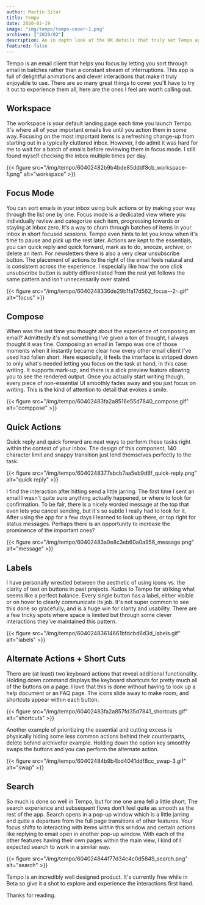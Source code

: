 ```yaml
---
author: Martin Sitar
title: Tempo
date: 2020-02-19
image: "img/tempo/tempo-cover-1.png"
archives: ["2020/02"]
description: An in depth look at the UX details that truly set Tempo apart from other email clients, and help you focus on the important things.
featured: false
---
```


Tempo is an email client that helps you focus by letting you sort through email in batches rather than a constant stream of interruptions. This app is full of delightful animations and clever interactions that make it truly enjoyable to use. There are so many great things to cover you'll have to try it out to experience them all, here are the ones I feel are worth calling out.

## Workspace

The workspace is your default landing page each time you launch Tempo. It's where all of your important emails live until you action them in some way. Focusing on the most important items is a refreshing change-up from starting out in a typically cluttered inbox. However, I do admit it was hard for me to wait for a batch of emails before reviewing them in focus mode. I still found myself checking the inbox multiple times per day.

{{< figure src="/img/tempo/60402482b9b4bde85dddf8cb_workspace-1.png" alt="workspace" >}}

## Focus Mode

You can sort emails in your inbox using bulk actions or by making your way through the list one by one. Focus mode is a dedicated view where you individually review and categorize each item, progressing towards or staying at inbox zero. It's a way to churn through batches of items in your inbox in short focused sessions. Tempo even hints to let you know when it's time to pause and pick up the rest later. Actions are kept to the essentials, you can quick reply and quick forward, mark as to do, snooze, archive, or delete an item. For newsletters there is also a very clear unsubscribe button. The placement of actions to the right of the email feels natural and is consistent across the experience. I especially like how the one click unsubscribe button is subtly differentiated from the rest yet follows the same pattern and isn't unnecessarily over stated.

{{< figure src="/img/tempo/6040248336de29b1fa17d562_focus--2-.gif"  alt="focus" >}}

## Compose

When was the last time you thought about the experience of composing an email? Admittedly it's not something I've given a ton of thought, I always thought it was fine. Composing an email in Tempo was one of those moments when it instantly became clear how every other email client I've used had fallen short. Here especially, it feels the interface is stripped down to only what's needed letting you focus on the task at hand, in this case writing. It supports mark-up, and there is a slick preview feature allowing you to see the rendered output. Once you actually start writing though, every piece of non-essential UI smoothly fades away and you just focus on writing. This is the kind of attention to detail that evokes a smile.

{{< figure src="/img/tempo/60402483fa2a8516e55d7840_compose.gif" alt="comppose" >}}

## Quick Actions

Quick reply and quick forward are neat ways to perform these tasks right within the context of your inbox. The design of this component, 140 character limit and snappy transition just lend themselves perfectly to the task.

{{< figure src="/img/tempo/6040248377ebcb7aa5eb9d8f_quick-reply.png" alt="quick reply" >}}

I find the interaction after hitting send a little jarring. The first time I sent an email I wasn't quite sure anything actually happened, or where to look for confirmation. To be fair, there is a nicely worded message at the top that even lets you cancel sending, but it's so subtle I really had to look for it. After using the app for a few days I learned to look up there, or top right for status messages. Perhaps there is an opportunity to increase the prominence of the important ones?

{{< figure src="/img/tempo/60402483a0e8c3eb60a0a956_message.png" alt="message" >}}

## Labels

I have personally wrestled between the aesthetic of using icons vs. the clarity of text on buttons in past projects. Kudos to Tempo for striking what seems like a perfect balance. Every single button has a label, either visible or on hover to clearly communicate its job. It's not super common to see this done so gracefully, and is a huge win for clarity and usability. There are a few tricky spots where space is limited but through some clever interactions they've maintained this pattern.

{{< figure src="/img/tempo/60402483614661bfdcbd6d3d_labels.gif" alt="labels" >}}

## Alternate Actions + Short Cuts

There are (at least) two keyboard actions that reveal additional functionality. Holding down command displays the keyboard shortcuts for pretty much all of the buttons on a page. I love that this is done without having to look up a help document or an FAQ page. The icons slide away to make room, and shortcuts appear within each button.

{{< figure src="/img/tempo/60402483fa2a857fd35d7841_shortcuts.gif" alt="shortcuts" >}}

Another example of prioritizing the essential and cutting excess is physically hiding some less common actions behind their counterparts, delete behind archivefor example. Holding down the option key smoothly swaps the buttons and you can perform the alternate action.

{{< figure src="/img/tempo/60402484b9b4bd4041ddf8cc_swap-3.gif" alt="swap" >}}

## Search

So much is done so well in Tempo, but for me one area fell a little short. The search experience and subsequent flows don't feel quite as smooth as the rest of the app. Search opens in a pop-up window which is a little jarring and quite a departure from the full page transitions of other features. Your focus shifts to interacting with items within this window and certain actions like replying to email open in another pop-up window. With each of the other features having their own pages within the main view, I kind of I expected search to work in a similar way.

{{< figure src="/img/tempo/604024844f77d34c4c0d5849_search.png" alt="search" >}}

Tempo is an incredibly well designed product. It's currently free while in Beta so give it a shot to explore and experience the interactions first hand.

Thanks for reading.
